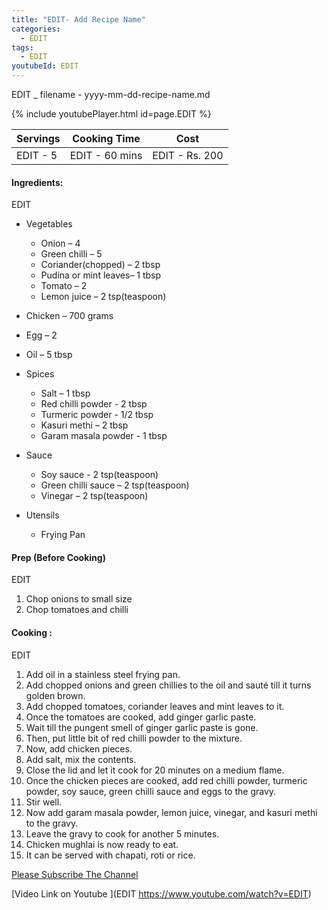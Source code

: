 ```yaml
---
title: "EDIT- Add Recipe Name"
categories:
  - EDIT
tags:
  - EDIT
youtubeId: EDIT
---
```


EDIT _ filename - yyyy-mm-dd-recipe-name.md

{% include youtubePlayer.html id=page.EDIT %}

| Servings | Cooking Time | Cost |
|-------|-------|-------|
| EDIT - 5| EDIT - 60 mins |EDIT - Rs. 200|

#### Ingredients:

EDIT

- Vegetables
  - Onion – 4
  - Green chilli – 5
  - Coriander(chopped) – 2 tbsp
  - Pudina or mint leaves– 1 tbsp
  - Tomato – 2
  - Lemon juice – 2 tsp(teaspoon)

- Chicken – 700 grams
- Egg – 2

- Oil – 5 tbsp


- Spices
  - Salt – 1 tbsp
  - Red chilli powder - 2 tbsp
  - Turmeric powder - 1/2 tbsp
  - Kasuri methi – 2 tbsp
  - Garam masala powder - 1 tbsp

- Sauce
  - Soy sauce - 2 tsp(teaspoon)
  - Green chilli sauce – 2 tsp(teaspoon)
  - Vinegar – 2 tsp(teaspoon)

- Utensils
  - Frying Pan


####  Prep (Before Cooking)
EDIT
1. Chop onions to small size
2. Chop tomatoes and chilli

#### Cooking :
EDIT

1. Add oil in a stainless steel frying pan.
2. Add chopped onions and green chillies to the oil and sauté till it turns golden brown.
3. Add chopped tomatoes, coriander leaves and mint leaves to it.
4. Once the tomatoes are cooked, add ginger garlic paste.
5. Wait till the pungent smell of ginger garlic paste is gone.
6. Then, put little bit of red chilli powder to the mixture.
7. Now, add chicken pieces.
8. Add salt, mix the contents.
9. Close the lid and let it cook for 20 minutes on a medium flame.
10. Once the chicken pieces are cooked, add red chilli powder, turmeric powder, soy sauce, green chilli sauce and eggs to the gravy.
11. Stir well.
12. Now add garam masala powder, lemon juice, vinegar, and kasuri methi to the gravy.
13. Leave the gravy to cook for another 5 minutes.
14. Chicken mughlai is now ready to eat.
15. It can be served  with chapati, roti or rice.




[Please Subscribe The Channel](https://www.youtube.com/channel/UC-9FVME89HgtK5ePA0qUMxA)


[Video Link on Youtube ](EDIT https://www.youtube.com/watch?v=EDIT)
